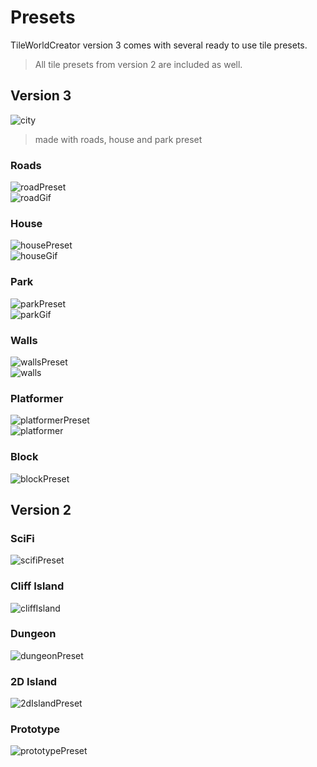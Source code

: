 # Presets

TileWorldCreator version 3 comes with several ready to use tile presets.  
> All tile presets from version 2 are included as well.  

## Version 3

![city](img/city_01.png)  
> made with roads, house and park preset  

### Roads
![roadPreset](img/roadPreset.png)  
![roadGif](img/roadPreset.gif)  

### House
![housePreset](img/housePreset.png)  
![houseGif](img/housePreset.gif)  

### Park
![parkPreset](img/parkPreset.png)  
![parkGif](img/parkPreset.gif)  

### Walls
![wallsPreset](img/wallsPreset.png)  
![walls](img/wallsPreset.gif)  

### Platformer
![platformerPreset](img/platformerPreset.png)  
![platformer](img/platformerPreset.gif)  

### Block
![blockPreset](img/blockPreset.png)  


## Version 2
### SciFi
![scifiPreset](img/scifiPreset.png)  

### Cliff Island
![cliffIsland](img/cliffIslandPreset.png)  

### Dungeon
![dungeonPreset](img/dungeonPreset.png)  

### 2D Island
![2dIslandPreset](img/2DIslandPreset.png)  

### Prototype
![prototypePreset](img/prototypePreset.png)  

